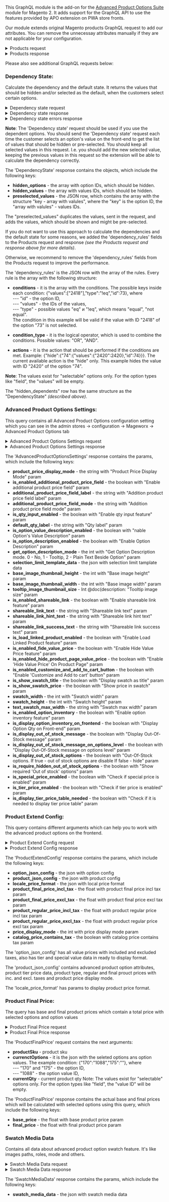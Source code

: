 This GraphQL module is the add-on for the [Advanced Product Options Suite](https://www.mageworx.com/magento-2-advanced-product-options-suite.html) module for Magento 2. It adds support for the GraphQL API to use the features provided by APO extension on PWA store fronts.

Our module extends original Magento products GraphQL request to add our attributes. You can remove the unnecessay attributes manually if they are not applicable for your configuration.

<details>
  <summary>Products request</summary>

```graphql 
{
  products(filter: {sku: {eq: "testMW"}}) {
    items {
      id
      name
      sku
      __typename
      dependency_rules
      hidden_dependents
      absolute_price
      absolute_cost
      absolute_weight
      sku_policy
      shareable_link
      hide_additional_product_price
      ... on CustomizableProductInterface {
        options {
          __typename
          title
          required
          sort_order
          option_id
          qty_input
          div_class
          one_time
          is_swatch
          is_hidden
          mageworx_option_gallery
          mageworx_option_image_mode
          description
          sku_policy
          is_all_customer_groups
          is_all_store_views
          customer_group
          store_view
          disabled
          disabled_by_values
          selection_limit_from
          selection_limit_to
          ... on CustomizableDropDownOption {
            dropdown_value: value {
              title
              option_type_id
              price
              price_type
              sku
              mageworx_option_type_price
              mageworx_title
              special_price
              tier_price
              description
              dependency
              dependency_type
              cost
              images_data
              is_default
              qty_multiplier
              weight
              weight_type
              qty
              manage_stock
              disabled
            }
          }
          ... on CustomizableRadioOption {
                radio_value: value {
              title
              option_type_id
              price
              price_type
              sku
              mageworx_option_type_price
              mageworx_title
              special_price
              tier_price
              description
              dependency
              dependency_type
              cost
              images_data
              is_default
              qty_multiplier
              weight
              weight_type
              qty
              manage_stock
              disabled
            }
          }
          ... on CustomizableMultipleOption {
            multiple_value: value {
              title
              option_type_id
              price
              price_type
              sku
              mageworx_option_type_price
              mageworx_title
              special_price
              tier_price
              description
              dependency
              dependency_type
              cost
              images_data
              is_default
              qty_multiplier
              weight
              weight_type
              qty
              manage_stock
              disabled
            }
          }
          ... on CustomizableCheckboxOption {
            checkbox_value: value {
              title
              option_type_id
              price
              price_type
              sku
              mageworx_option_type_price
              mageworx_title
              special_price
              tier_price
              description
              dependency
              dependency_type
              cost
              images_data
              is_default
              qty_multiplier
              weight
              weight_type
              qty
              manage_stock
              disabled
            }
          }
          ... on CustomizableFieldOption {
            field_value: value {
              max_characters
              price_type
              price
              sku
              mageworx_option_price
              mageworx_title
              dependency
              dependency_type
            }
          }
          ... on CustomizableAreaOption {
            area_value: value {
              max_characters
              price_type
              price
              sku
              mageworx_option_price
              mageworx_title
              dependency
              dependency_type
            }
          }
          ... on CustomizableFileOption {
            file_value: value {
              file_extension
              image_size_x
              image_size_y
              price_type
              price
              sku
              mageworx_option_price
              mageworx_title
              dependency
              dependency_type
            }
          }
          ... on CustomizableDateOption {
            date_value: value {
              price_type
              price
              sku
              mageworx_option_price
              mageworx_title
              dependency
              dependency_type
            }
          }
        }
      }
    }
  }
}
```
</details>
<details>
  <summary>Products response</summary>

```graphql 
{
  "data": {
    "products": {
      "items": [
        {
          "id": 24,
          "name": "testMW",
          "sku": "testMW",
          "__typename": "SimpleProduct",
          "dependency_rules": "[{\"conditions\":[{\"values\":[],\"type\":\"!eq\",\"id\":172}],\"condition_type\":\"or\",\"actions\":{\"hide\":{\"174\":{\"values\":[],\"id\":174},\"175\":{\"values\":[],\"id\":175}}}},{\"conditions\":[{\"values\":[\"1094\"],\"type\":\"!eq\",\"id\":172}],\"condition_type\":\"or\",\"actions\":{\"hide\":{\"174\":{\"values\":{\"1098\":\"1098\",\"1099\":\"1099\",\"1100\":\"1100\",\"1101\":\"1101\"},\"id\":174}}}},{\"conditions\":[{\"values\":[\"1092\",\"1093\",\"1094\"],\"type\":\"!eq\",\"id\":172}],\"condition_type\":\"and\",\"actions\":{\"hide\":{\"175\":{\"values\":[],\"id\":175}}}},{\"conditions\":[{\"values\":[],\"type\":\"!eq\",\"id\":171}],\"condition_type\":\"or\",\"actions\":{\"hide\":{\"176\":{\"values\":[],\"id\":176}}}},{\"conditions\":[{\"values\":[\"1090\",\"1091\"],\"type\":\"!eq\",\"id\":171}],\"condition_type\":\"and\",\"actions\":{\"hide\":{\"176\":{\"values\":[],\"id\":176}}}},{\"conditions\":[{\"values\":[],\"type\":\"!eq\",\"id\":170}],\"condition_type\":\"or\",\"actions\":{\"hide\":{\"177\":{\"values\":[],\"id\":177}}}},{\"conditions\":[{\"values\":[\"1087\",\"1088\",\"1089\"],\"type\":\"!eq\",\"id\":170}],\"condition_type\":\"and\",\"actions\":{\"hide\":{\"177\":{\"values\":[],\"id\":177}}}}]",
          "hidden_dependents": "{\"hidden_options\":[176,177],\"hidden_values\":[],\"preselected_values\":{\"172\":[1092,1093,1094],\"174\":[1100]}}",
          "absolute_price": "1",
          "absolute_cost": "0",
          "absolute_weight": "1",
          "sku_policy": "use_config",
          "shareable_link": null,
          "hide_additional_product_price": "0",
          "options": [
            {
              "__typename": "CustomizableDropDownOption",
              "title": "drop-down",
              "required": true,
              "sort_order": 1,
              "option_id": 170,
              "qty_input": "0",
              "div_class": "",
              "one_time": "0",
              "is_swatch": "0",
              "is_hidden": "0",
              "mageworx_option_gallery": "0",
              "mageworx_option_image_mode": "0",
              "description": "[{\"store_id\":\"0\",\"description\":\"option description\"}]",
              "sku_policy": "independent",
              "is_all_customer_groups": null,
              "is_all_store_views": null,
              "customer_group": null,
              "store_view": null,
              "disabled": "0",
              "disabled_by_values": "0",
              "selection_limit_from": "0",
              "selection_limit_to": "0",
              "dropdown_value": [
                {
                  "title": "1",
                  "option_type_id": 1087,
                  "price": 1,
                  "price_type": "FIXED",
                  "sku": "d1",
                  "mageworx_option_type_price": "[{\"store_id\":\"0\",\"price_type\":\"fixed\",\"price\":\"1.000000\"}]",
                  "mageworx_title": "[{\"store_id\":\"0\",\"title\":\"1\"}]",
                  "special_price": null,
                  "tier_price": null,
                  "description": "[{\"store_id\":\"0\",\"description\":\"value description\"}]",
                  "dependency": null,
                  "dependency_type": "0",
                  "cost": "0.000000",
                  "images_data": "[{\"value\":\"/8/a/8a288a.jpg\",\"option_type_image_id\":\"667\",\"title_text\":\"\",\"sort_order\":\"1\",\"base_image\":\"1\",\"replace_main_gallery_image\":\"1\",\"custom_media_type\":\"color\",\"color\":\"8a288a\",\"disabled\":\"0\",\"overlay_image\":\"0\",\"tooltip_image\":\"1\"}]",
                  "is_default": "0",
                  "qty_multiplier": "0",
                  "weight": "0.000000",
                  "weight_type": "fixed",
                  "qty": "111.0000",
                  "manage_stock": "1",
                  "disabled": "0"
                },
                {
                  "title": "2",
                  "option_type_id": 1088,
                  "price": 110,
                  "price_type": "FIXED",
                  "sku": "d2",
                  "mageworx_option_type_price": "[{\"store_id\":\"0\",\"price_type\":\"fixed\",\"price\":\"110.000000\"}]",
                  "mageworx_title": "[{\"store_id\":\"0\",\"title\":\"2\"}]",
                  "special_price": "[{\"price\":\"90.0000\",\"customer_group_id\":\"32000\",\"price_type\":\"fixed\",\"date_from\":\"\",\"date_to\":\"\",\"comment\":\"\"}]",
                  "tier_price": null,
                  "description": "[{\"store_id\":\"0\",\"description\":\"value description\"}]",
                  "dependency": null,
                  "dependency_type": "0",
                  "cost": "0.000000",
                  "images_data": null,
                  "is_default": "0",
                  "qty_multiplier": "0",
                  "weight": "0.000000",
                  "weight_type": "fixed",
                  "qty": "222.0000",
                  "manage_stock": "1",
                  "disabled": "0"
                },
                {
                  "title": "3",
                  "option_type_id": 1089,
                  "price": 123,
                  "price_type": "FIXED",
                  "sku": "simple",
                  "mageworx_option_type_price": "[{\"store_id\":\"0\",\"price_type\":\"fixed\",\"price\":\"123.000000\"}]",
                  "mageworx_title": "[{\"store_id\":\"0\",\"title\":\"3\"}]",
                  "special_price": null,
                  "tier_price": "[{\"price\":\"100.0000\",\"customer_group_id\":\"32000\",\"price_type\":\"fixed\",\"date_from\":\"\",\"date_to\":\"\",\"qty\":\"3\"},{\"price\":\"90.0000\",\"customer_group_id\":\"32000\",\"price_type\":\"fixed\",\"date_from\":\"\",\"date_to\":\"\",\"qty\":\"4\"},{\"price\":\"80.0000\",\"customer_group_id\":\"32000\",\"price_type\":\"fixed\",\"date_from\":\"\",\"date_to\":\"\",\"qty\":\"5\"}]",
                  "description": "[{\"store_id\":\"0\",\"description\":\"value description\"}]",
                  "dependency": null,
                  "dependency_type": "0",
                  "cost": null,
                  "images_data": null,
                  "is_default": "0",
                  "qty_multiplier": "0",
                  "weight": null,
                  "weight_type": "fixed",
                  "qty": "121.0000",
                  "manage_stock": "1",
                  "disabled": "0"
                }
              ]
            },
            {
              "__typename": "CustomizableRadioOption",
              "title": "radio",
              "required": true,
              "sort_order": 2,
              "option_id": 171,
              "qty_input": "0",
              "div_class": "test div class",
              "one_time": "1",
              "is_swatch": "0",
              "is_hidden": "0",
              "mageworx_option_gallery": "1",
              "mageworx_option_image_mode": "1",
              "description": "[{\"store_id\":\"0\",\"description\":\"option description\"}]",
              "sku_policy": "use_config",
              "is_all_customer_groups": null,
              "is_all_store_views": null,
              "customer_group": null,
              "store_view": null,
              "disabled": "0",
              "disabled_by_values": "0",
              "selection_limit_from": "1",
              "selection_limit_to": "2",
              "radio_value": [
                {
                  "title": "r1",
                  "option_type_id": 1090,
                  "price": 22,
                  "price_type": "FIXED",
                  "sku": "",
                  "mageworx_option_type_price": "[{\"store_id\":\"0\",\"price_type\":\"fixed\",\"price\":\"22.000000\"}]",
                  "mageworx_title": "[{\"store_id\":\"0\",\"title\":\"r1\"}]",
                  "special_price": null,
                  "tier_price": null,
                  "description": "[{\"store_id\":\"0\",\"description\":\"value description\"}]",
                  "dependency": null,
                  "dependency_type": "0",
                  "cost": "0.000000",
                  "images_data": "[{\"value\":\"/0/0/0034e0.jpg\",\"option_type_image_id\":\"668\",\"title_text\":\"\",\"sort_order\":\"1\",\"base_image\":\"1\",\"replace_main_gallery_image\":\"1\",\"custom_media_type\":\"color\",\"color\":\"0034e0\",\"disabled\":\"0\",\"overlay_image\":\"0\",\"tooltip_image\":\"1\"}]",
                  "is_default": "0",
                  "qty_multiplier": "0",
                  "weight": "0.000000",
                  "weight_type": "fixed",
                  "qty": "0.0000",
                  "manage_stock": "0",
                  "disabled": "0"
                },
                {
                  "title": "r2",
                  "option_type_id": 1091,
                  "price": 11,
                  "price_type": "FIXED",
                  "sku": "",
                  "mageworx_option_type_price": "[{\"store_id\":\"0\",\"price_type\":\"fixed\",\"price\":\"11.000000\"}]",
                  "mageworx_title": "[{\"store_id\":\"0\",\"title\":\"r2\"}]",
                  "special_price": null,
                  "tier_price": null,
                  "description": "[{\"store_id\":\"0\",\"description\":\"value description\"}]",
                  "dependency": null,
                  "dependency_type": "0",
                  "cost": "0.000000",
                  "images_data": "[{\"value\":\"/b/f/bf64bf.jpg\",\"option_type_image_id\":\"669\",\"title_text\":\"\",\"sort_order\":\"1\",\"base_image\":\"1\",\"replace_main_gallery_image\":\"1\",\"custom_media_type\":\"color\",\"color\":\"bf64bf\",\"disabled\":\"0\",\"overlay_image\":\"0\",\"tooltip_image\":\"1\"}]",
                  "is_default": "0",
                  "qty_multiplier": "0",
                  "weight": "0.000000",
                  "weight_type": "fixed",
                  "qty": "0.0000",
                  "manage_stock": "0",
                  "disabled": "0"
                }
              ]
            },
            {
              "__typename": "CustomizableCheckboxOption",
              "title": "checkbox",
              "required": true,
              "sort_order": 3,
              "option_id": 172,
              "qty_input": "0",
              "div_class": "",
              "one_time": "0",
              "is_swatch": "0",
              "is_hidden": "1",
              "mageworx_option_gallery": "0",
              "mageworx_option_image_mode": "0",
              "description": "[{\"store_id\":\"0\",\"description\":\"option description\"}]",
              "sku_policy": "use_config",
              "is_all_customer_groups": null,
              "is_all_store_views": null,
              "customer_group": null,
              "store_view": null,
              "disabled": "0",
              "disabled_by_values": "0",
              "selection_limit_from": "0",
              "selection_limit_to": "0",
              "checkbox_value": [
                {
                  "title": "c1",
                  "option_type_id": 1092,
                  "price": 1,
                  "price_type": "FIXED",
                  "sku": "",
                  "mageworx_option_type_price": "[{\"store_id\":\"0\",\"price_type\":\"fixed\",\"price\":\"1.000000\"}]",
                  "mageworx_title": "[{\"store_id\":\"0\",\"title\":\"c1\"}]",
                  "special_price": null,
                  "tier_price": null,
                  "description": "[{\"store_id\":\"0\",\"description\":\"value description\"}]",
                  "dependency": null,
                  "dependency_type": "0",
                  "cost": "0.000000",
                  "images_data": null,
                  "is_default": "1",
                  "qty_multiplier": "0",
                  "weight": "0.000000",
                  "weight_type": "fixed",
                  "qty": "0.0000",
                  "manage_stock": "0",
                  "disabled": "0"
                },
                {
                  "title": "c2",
                  "option_type_id": 1093,
                  "price": 2,
                  "price_type": "FIXED",
                  "sku": "",
                  "mageworx_option_type_price": "[{\"store_id\":\"0\",\"price_type\":\"fixed\",\"price\":\"2.000000\"}]",
                  "mageworx_title": "[{\"store_id\":\"0\",\"title\":\"c2\"}]",
                  "special_price": null,
                  "tier_price": null,
                  "description": "[{\"store_id\":\"0\",\"description\":\"value description\"}]",
                  "dependency": null,
                  "dependency_type": "0",
                  "cost": "0.000000",
                  "images_data": null,
                  "is_default": "1",
                  "qty_multiplier": "0",
                  "weight": "0.000000",
                  "weight_type": "fixed",
                  "qty": "0.0000",
                  "manage_stock": "0",
                  "disabled": "0"
                },
                {
                  "title": "c3",
                  "option_type_id": 1094,
                  "price": 3,
                  "price_type": "FIXED",
                  "sku": "",
                  "mageworx_option_type_price": "[{\"store_id\":\"0\",\"price_type\":\"fixed\",\"price\":\"3.000000\"}]",
                  "mageworx_title": "[{\"store_id\":\"0\",\"title\":\"c3\"}]",
                  "special_price": null,
                  "tier_price": null,
                  "description": "[{\"store_id\":\"0\",\"description\":\"value description\"}]",
                  "dependency": null,
                  "dependency_type": "0",
                  "cost": "0.000000",
                  "images_data": null,
                  "is_default": "1",
                  "qty_multiplier": "0",
                  "weight": "0.000000",
                  "weight_type": "fixed",
                  "qty": "0.0000",
                  "manage_stock": "0",
                  "disabled": "0"
                }
              ]
            },
            {
              "__typename": "CustomizableMultipleOption",
              "title": "multi-select",
              "required": true,
              "sort_order": 4,
              "option_id": 173,
              "qty_input": "0",
              "div_class": "value description",
              "one_time": "0",
              "is_swatch": "0",
              "is_hidden": "0",
              "mageworx_option_gallery": "0",
              "mageworx_option_image_mode": "0",
              "description": "[{\"store_id\":\"0\",\"description\":\"option description\"}]",
              "sku_policy": "use_config",
              "is_all_customer_groups": null,
              "is_all_store_views": null,
              "customer_group": null,
              "store_view": null,
              "disabled": "0",
              "disabled_by_values": "0",
              "selection_limit_from": "1",
              "selection_limit_to": "2",
              "multiple_value": [
                {
                  "title": "m1",
                  "option_type_id": 1095,
                  "price": 0,
                  "price_type": "FIXED",
                  "sku": "",
                  "mageworx_option_type_price": "[{\"store_id\":\"0\",\"price_type\":\"fixed\",\"price\":\"0.000000\"}]",
                  "mageworx_title": "[{\"store_id\":\"0\",\"title\":\"m1\"}]",
                  "special_price": null,
                  "tier_price": null,
                  "description": "[{\"store_id\":\"0\",\"description\":\"value description\"}]",
                  "dependency": null,
                  "dependency_type": "0",
                  "cost": "0.000000",
                  "images_data": null,
                  "is_default": "0",
                  "qty_multiplier": "0",
                  "weight": "0.000000",
                  "weight_type": "fixed",
                  "qty": "0.0000",
                  "manage_stock": "0",
                  "disabled": "0"
                },
                {
                  "title": "m2",
                  "option_type_id": 1096,
                  "price": 0,
                  "price_type": "FIXED",
                  "sku": "",
                  "mageworx_option_type_price": "[{\"store_id\":\"0\",\"price_type\":\"fixed\",\"price\":\"0.000000\"}]",
                  "mageworx_title": "[{\"store_id\":\"0\",\"title\":\"m2\"}]",
                  "special_price": null,
                  "tier_price": null,
                  "description": "[{\"store_id\":\"0\",\"description\":\"value description\"}]",
                  "dependency": null,
                  "dependency_type": "0",
                  "cost": "0.000000",
                  "images_data": null,
                  "is_default": "0",
                  "qty_multiplier": "0",
                  "weight": "0.000000",
                  "weight_type": "fixed",
                  "qty": "0.0000",
                  "manage_stock": "0",
                  "disabled": "0"
                },
                {
                  "title": "m3",
                  "option_type_id": 1097,
                  "price": 0,
                  "price_type": "FIXED",
                  "sku": "",
                  "mageworx_option_type_price": "[{\"store_id\":\"0\",\"price_type\":\"fixed\",\"price\":\"0.000000\"}]",
                  "mageworx_title": "[{\"store_id\":\"0\",\"title\":\"m3\"}]",
                  "special_price": null,
                  "tier_price": null,
                  "description": "[{\"store_id\":\"0\",\"description\":\"value description\"}]",
                  "dependency": null,
                  "dependency_type": "0",
                  "cost": "0.000000",
                  "images_data": null,
                  "is_default": "0",
                  "qty_multiplier": "0",
                  "weight": "0.000000",
                  "weight_type": "fixed",
                  "qty": "0.0000",
                  "manage_stock": "0",
                  "disabled": "0"
                }
              ]
            },
            {
              "__typename": "CustomizableDropDownOption",
              "title": "drop-down swatch",
              "required": true,
              "sort_order": 5,
              "option_id": 174,
              "qty_input": "0",
              "div_class": "value description",
              "one_time": "0",
              "is_swatch": "1",
              "is_hidden": "0",
              "mageworx_option_gallery": "0",
              "mageworx_option_image_mode": "0",
              "description": "[{\"store_id\":\"0\",\"description\":\"option description\"}]",
              "sku_policy": "use_config",
              "is_all_customer_groups": null,
              "is_all_store_views": null,
              "customer_group": null,
              "store_view": null,
              "disabled": "0",
              "disabled_by_values": "0",
              "selection_limit_from": "0",
              "selection_limit_to": "0",
              "dropdown_value": [
                {
                  "title": "s1",
                  "option_type_id": 1098,
                  "price": 0,
                  "price_type": "FIXED",
                  "sku": "",
                  "mageworx_option_type_price": "[{\"store_id\":\"0\",\"price_type\":\"fixed\",\"price\":\"0.000000\"}]",
                  "mageworx_title": "[{\"store_id\":\"0\",\"title\":\"s1\"}]",
                  "special_price": null,
                  "tier_price": null,
                  "description": "[{\"store_id\":\"0\",\"description\":\"value description\"}]",
                  "dependency": "[[\"172\",\"1094\"]]",
                  "dependency_type": "0",
                  "cost": "3.000000",
                  "images_data": null,
                  "is_default": "0",
                  "qty_multiplier": "0",
                  "weight": "3333.000000",
                  "weight_type": "fixed",
                  "qty": "0.0000",
                  "manage_stock": "0",
                  "disabled": "0"
                },
                {
                  "title": "s2",
                  "option_type_id": 1099,
                  "price": 0,
                  "price_type": "FIXED",
                  "sku": "",
                  "mageworx_option_type_price": "[{\"store_id\":\"0\",\"price_type\":\"fixed\",\"price\":\"0.000000\"}]",
                  "mageworx_title": "[{\"store_id\":\"0\",\"title\":\"s2\"}]",
                  "special_price": null,
                  "tier_price": null,
                  "description": "[{\"store_id\":\"0\",\"description\":\"value description\"}]",
                  "dependency": "[[\"172\",\"1094\"]]",
                  "dependency_type": "0",
                  "cost": "22.000000",
                  "images_data": null,
                  "is_default": "0",
                  "qty_multiplier": "0",
                  "weight": "333.000000",
                  "weight_type": "fixed",
                  "qty": "0.0000",
                  "manage_stock": "0",
                  "disabled": "0"
                },
                {
                  "title": "s3",
                  "option_type_id": 1100,
                  "price": 0,
                  "price_type": "FIXED",
                  "sku": "",
                  "mageworx_option_type_price": "[{\"store_id\":\"0\",\"price_type\":\"fixed\",\"price\":\"0.000000\"}]",
                  "mageworx_title": "[{\"store_id\":\"0\",\"title\":\"s3\"}]",
                  "special_price": null,
                  "tier_price": null,
                  "description": "[{\"store_id\":\"0\",\"description\":\"value description\"}]",
                  "dependency": "[[\"172\",\"1094\"]]",
                  "dependency_type": "0",
                  "cost": "123.000000",
                  "images_data": null,
                  "is_default": "1",
                  "qty_multiplier": "0",
                  "weight": "222.000000",
                  "weight_type": "fixed",
                  "qty": "0.0000",
                  "manage_stock": "0",
                  "disabled": "0"
                },
                {
                  "title": "s4",
                  "option_type_id": 1101,
                  "price": 0,
                  "price_type": "FIXED",
                  "sku": "",
                  "mageworx_option_type_price": "[{\"store_id\":\"0\",\"price_type\":\"fixed\",\"price\":\"0.000000\"}]",
                  "mageworx_title": "[{\"store_id\":\"0\",\"title\":\"s4\"}]",
                  "special_price": null,
                  "tier_price": null,
                  "description": "[{\"store_id\":\"0\",\"description\":\"value description\"}]",
                  "dependency": "[[\"172\",\"1094\"]]",
                  "dependency_type": "0",
                  "cost": "123.000000",
                  "images_data": null,
                  "is_default": "0",
                  "qty_multiplier": "0",
                  "weight": "222.000000",
                  "weight_type": "fixed",
                  "qty": "0.0000",
                  "manage_stock": "0",
                  "disabled": "1"
                }
              ]
            },
            {
              "__typename": "CustomizableAreaOption",
              "title": "area default",
              "required": true,
              "sort_order": 6,
              "option_id": 175,
              "qty_input": "0",
              "div_class": "test div class",
              "one_time": "0",
              "is_swatch": "0",
              "is_hidden": "0",
              "mageworx_option_gallery": "0",
              "mageworx_option_image_mode": "0",
              "description": "[{\"store_id\":\"0\",\"description\":\"option description\"}]",
              "sku_policy": "use_config",
              "is_all_customer_groups": null,
              "is_all_store_views": null,
              "customer_group": null,
              "store_view": null,
              "disabled": "0",
              "disabled_by_values": "0",
              "selection_limit_from": "0",
              "selection_limit_to": "0",
              "area_value": {
                "max_characters": 0,
                "price_type": "FIXED",
                "price": 100,
                "sku": "",
                "mageworx_option_price": "[{\"store_id\":\"0\",\"price_type\":\"fixed\",\"price\":\"100.000000\"}]",
                "mageworx_title": "[{\"store_id\":\"0\",\"title\":\"area\"},{\"store_id\":\"1\",\"title\":\"area default\"},{\"store_id\":\"2\",\"title\":\"area en_GB\"}]",
                "dependency": "[[\"172\",\"1092\"],[\"172\",\"1093\"],[\"172\",\"1094\"]]",
                "dependency_type": "0"
              }
            },
            {
              "__typename": "CustomizableFieldOption",
              "title": "field deafult",
              "required": true,
              "sort_order": 7,
              "option_id": 176,
              "qty_input": "0",
              "div_class": "test div class",
              "one_time": "0",
              "is_swatch": "0",
              "is_hidden": "0",
              "mageworx_option_gallery": "0",
              "mageworx_option_image_mode": "0",
              "description": "[{\"store_id\":\"0\",\"description\":\"option description\"}]",
              "sku_policy": "use_config",
              "is_all_customer_groups": null,
              "is_all_store_views": null,
              "customer_group": null,
              "store_view": null,
              "disabled": "0",
              "disabled_by_values": "0",
              "selection_limit_from": "0",
              "selection_limit_to": "0",
              "field_value": {
                "max_characters": 0,
                "price_type": "FIXED",
                "price": 200,
                "sku": "",
                "mageworx_option_price": "[{\"store_id\":\"0\",\"price_type\":\"fixed\",\"price\":\"200.000000\"}]",
                "mageworx_title": "[{\"store_id\":\"0\",\"title\":\"field\"},{\"store_id\":\"1\",\"title\":\"field deafult\"},{\"store_id\":\"2\",\"title\":\"field en_GB \"}]",
                "dependency": "[[\"171\",\"1090\"],[\"171\",\"1091\"]]",
                "dependency_type": "0"
              }
            },
            {
              "__typename": "CustomizableDateOption",
              "title": "date",
              "required": true,
              "sort_order": 8,
              "option_id": 177,
              "qty_input": "0",
              "div_class": "test div class",
              "one_time": "0",
              "is_swatch": "0",
              "is_hidden": "0",
              "mageworx_option_gallery": "0",
              "mageworx_option_image_mode": "0",
              "description": "[{\"store_id\":\"0\",\"description\":\"option description\"}]",
              "sku_policy": "use_config",
              "is_all_customer_groups": null,
              "is_all_store_views": null,
              "customer_group": null,
              "store_view": null,
              "disabled": "0",
              "disabled_by_values": "0",
              "selection_limit_from": "0",
              "selection_limit_to": "0",
              "date_value": {
                "price_type": "FIXED",
                "price": 300,
                "sku": "",
                "mageworx_option_price": "[{\"store_id\":\"0\",\"price_type\":\"fixed\",\"price\":\"300.000000\"}]",
                "mageworx_title": "[{\"store_id\":\"0\",\"title\":\"date\"}]",
                "dependency": "[[\"170\",\"1087\"],[\"170\",\"1088\"],[\"170\",\"1089\"]]",
                "dependency_type": "0"
              }
            }
          ]
        }
      ]
    }
  }
}
```
</details>

Please also see additional GraphQL requests below:

### Dependency State:
Calculate the dependency and the default state. It returns the values that should be hidden and/or selected as the default, when the customers select certain options.

<details>
  <summary>Dependency state request</summary>

```graphql 
{
    dependencyState (
        productSku: "testMW"
        selectedValues: "2419,2420"
    ) {
        hidden_options
        hidden_values
        preselected_values
    }
}
```
</details>
<details>
  <summary>Dependency state response</summary>

```graphql 
{
  "data": {
    "dependencyState": {
      "hidden_options": [
        174,
        175,
        176,
        177
      ],
      "hidden_values": [
        1098,
        1099,
        1100,
        1101
      ],
      "preselected_values": "{\"73\":[2419]}"
    }
  }
}
```
</details>
<details>
  <summary>Dependency state errors response</summary>

```graphql 
{
  "errors": [
    {
      "message": "Selected value '2420' is wrong and should be hidden",
      "extensions": {
        "category": "graphql-input"
      },
      "locations": [
        {
          "line": 2,
          "column": 3
        }
      ],
      "path": [
        "dependencyState"
      ]
    }
  ],
  "data": {
    "dependencyState": null
  }
}
```
</details>

**Note**:
The 'Dependency state' request should be used if you use the dependent options. You should send the 'Dependency state' request each time the customer selects an option's value on the front-end to get the list of values that should be hidden or pre-selected. You should keep all selected values in this request. I.e. you should add the new selected value, keeping the previous values in this request so the extension will be able to calculate the dependency correctly.

The 'DependencyState' response contains the objects, which include the following keys:

- **hidden_options** - the array with option IDs, which should be hidden.
- **hidden_values** - the array with values IDs, which should be hidden.
- **preselected_values** - the JSON row, which contains the array with the structure "key - array with valules", where the "key" is the option ID, the "array with valules" - values IDs.

The "preselected_values" duplicates the values, sent in the request, and adds the values, which should be shown and might be pre-selected.

If you do not want to use this approach to calculate the dependencies and the default state for some reasons, we added the 'dependency_rules' fields to the Products request and response *(see the Products request and response above for more details)*.

Otherwise, we recommend to remove the 'dependency_rules' fields from the Products request to improve the performance.

The 'dependency_rules' is the JSON row with the array of the rules. Every rule is the array with the following structure:

- **conditions** - it is the array with the conditions. The possible keys inside each condition: {"values":["2418"],"type":"!eq","id":73}, where <br />
  --- "id" - the option ID, <br />
  --- "values" - the IDs of the values, <br />
  --- "type" - possible values "eq" и "!eq", which means "equal", "not equal". <br />
  The condition in this example will be valid if the value with ID "2418" of the option  "73" is not selected.

- **condition_type** - it is the logical operator, which is used to combine the conditions. Possible values: "OR", "AND".

- **actions** - it is the action that should be performed if the conditions are met. Example: {"hide":{"74":{"values":{"2420":2420},"id":74}}}. The current available action is the "hide" only. This example hides the value with ID "2420" of the option "74".

**Note**:
The values exist for "selectable" options only. For the option types like "field", the "values" will be empty.

The "hidden_dependents" row has the same structure as the "DependencyState" *(described above)*.


### Advanced Product Options Settings:
This query contains all Advanced Product Options configuration setting which you can see in the admin stores -> configuration -> Mageworx -> Advanced Product Options tab

<details>
  <summary>Advanced Product Options Settings request</summary>

```graphql 
{
  advancedProductOptionsSettings {
      product_price_display_mode
      is_enabled_additional_product_price_field
      additional_product_price_field_label
      additional_product_price_field_mode
      is_qty_input_enabled
      default_qty_label
      is_option_value_description_enabled
      is_option_description_enabled
      get_option_description_mode
      selection_limit_template_data
      base_image_thumbnail_height
      base_image_thumbnail_width
      tooltip_image_thumbnail_size
      is_enabled_shareable_link
      shareable_link_text
      shareable_link_hint_text
      shareable_link_success_text
      is_load_linked_product_enabled
      is_enabled_fide_value_price
      is_enabled_hide_product_page_value_price
      is_enabled_customize_and_add_to_cart_button
      is_show_swatch_title
      is_show_swatch_price
      swatch_width
      swatch_height
      text_swatch_max_width
      is_enabled_option_inventory
      is_display_option_inventory_on_frontend
      is_display_out_of_stock_message
      is_display_out_of_stock_message_on_options_level
      is_display_out_of_stock_options
      is_require_hidden_out_of_stock_options
      is_special_price_enabled
      is_tier_price_enabled
      is_display_tier_price_table_needed
  }
}
```
</details>

<details>
  <summary>Advanced Product Options Settings response</summary>

```graphql 
{
  "data": {
    "advancedProductOptionsSettings": {
      "product_price_display_mode": "disabled",
      "is_enabled_additional_product_price_field": false,
      "additional_product_price_field_label": "Total Price:",
      "additional_product_price_field_mode": "final_price",
      "is_qty_input_enabled": false,
      "default_qty_label": "Qty: ",
      "is_option_value_description_enabled": true,
      "is_option_description_enabled": true,
      "get_option_description_mode": 1,
      "selection_limit_template_data": "{\"selection_limit_from_message\":\"Please choose {selection_limit_from} values at least\",\"selection_limit_to_message\":\"Please choose {selection_limit_to} values max\",\"selection_limit_from_to_message\":\"Please choose from {selection_limit_from} to {selection_limit_to} values\"}",
      "base_image_thumbnail_height": 35,
      "base_image_thumbnail_width": 0,
      "tooltip_image_thumbnail_size": 130,
      "is_enabled_shareable_link": false,
      "shareable_link_text": "Get shareable link",
      "shareable_link_hint_text": "Get the link to the product with selected options",
      "shareable_link_success_text": "Link copied to clipboard",
      "is_load_linked_product_enabled": false,
      "is_enabled_fide_value_price": false,
      "is_enabled_hide_product_page_value_price": false,
      "is_enabled_customize_and_add_to_cart_button": false,
      "is_show_swatch_title": false,
      "is_show_swatch_price": false,
      "swatch_width": 35,
      "swatch_height": 35,
      "text_swatch_max_width": "90",
      "is_enabled_option_inventory": true,
      "is_display_option_inventory_on_frontend": true,
      "is_display_out_of_stock_message": true,
      "is_display_out_of_stock_message_on_options_level": false,
      "is_display_out_of_stock_options": true,
      "is_require_hidden_out_of_stock_options": true,
      "is_special_price_enabled": true,
      "is_tier_price_enabled": true,
      "is_display_tier_price_table_needed": false
    }
  }
}
```
</details>

The 'AdvancedProductOptionsSettings' response contains the params, which include the following keys:

- **product_price_display_mode** - the string with "Product Price Display Mode" param
- **is_enabled_additional_product_price_field** - the boolean with "Enable additional product price field" param
- **additional_product_price_field_label** - the string with "Addition product price field label" param
- **additional_product_price_field_mode** - the string with "Addition product price field mode" param
- **is_qty_input_enabled** - the boolean with "Enable qty input feature" param
- **default_qty_label** - the string with "Qty label" param
- **is_option_value_description_enabled** - the boolean with "nable Option's Value Description" param
- **is_option_description_enabled** - the boolean with "Enable Option Description" param
- **get_option_description_mode** - the int with "Get Option Description mode. 0 - No, 1 - Tooltip, 2 - Plain Text Beside Option" param
- **selection_limit_template_data** - the json with selection limit tamplate data
- **base_image_thumbnail_height** - the int with "Base image height" param
- **base_image_thumbnail_width** - the int with "Base image width" param
- **tooltip_image_thumbnail_size** - Int @doc(description: "Tooltip image size" param
- **is_enabled_shareable_link** - the boolean with "Enable shareable link feature" param
- **shareable_link_text** - the string with "Shareable link text" param
- **shareable_link_hint_text** - the string with "Shareable link hint text" param
- **shareable_link_success_text** - the string with "Shareable link success text" param
- **is_load_linked_product_enabled** - the boolean with "Enable Load Linked Product feature" param
- **is_enabled_fide_value_price** - the boolean with "Enable Hide Value Price feature" param
- **is_enabled_hide_product_page_value_price** - the boolean with "Enable 'Hide Value Price' On Product Page" param
- **is_enabled_customize_and_add_to_cart_button** - the boolean with "Enable 'Customize and Add to cart' button" param
- **is_show_swatch_title** - the boolean with "Display swatch as title" param
- **is_show_swatch_price** - the boolean with "Show price in swatch" param
- **swatch_width** - the int with "Swatch width" param
- **swatch_height** - the int with "Swatch height" param
- **text_swatch_max_width** - the string with "Swatch max width" param
- **is_enabled_option_inventory** - the boolean with "Enable option inventory feature" param
- **is_display_option_inventory_on_frontend** - the boolean with "Display Option Qty on Front-end" param
- **is_display_out_of_stock_message** - the boolean with "Display Out-Of-Stock message" param
- **is_display_out_of_stock_message_on_options_level** - the boolean with "Display Out-Of-Stock message on options level" param
- **is_display_out_of_stock_options** - the boolean with "Out-Of-Stock options. If true - out of stock options are disable If false - hide" param
- **is_require_hidden_out_of_stock_options** - the boolean with "Show required 'Out of stock' options" param
- **is_special_price_enabled** - the boolean with "Check if special price is enabled" param
- **is_tier_price_enabled** - the boolean with "Check if tier price is enabled" param
- **is_display_tier_price_table_needed** - the boolean with "Check if it is needed to display tier price table" param


### Product Extend Config:
This query contains different arguments which can help you to work with the advanced product options on the frontend.

<details>
  <summary>Product Extend Config request</summary>

```graphql 
{
  productExtendConfig (
      productSku: "testMW"
      qty: 1
  ) {
      option_json_config
      product_json_config
      locale_price_format
      product_final_price_incl_tax
      product_final_price_excl_tax
      product_regular_price_incl_tax
      product_regular_price_excl_tax
      price_display_mode
      catalog_price_contains_tax
  }
}
```
</details>

<details>
  <summary>Product Extend Config response</summary>

```graphql 
{
  "data": {
    "productExtendConfig": {
      "option_json_config": "{\"170\":{\"1087\":{\"prices\":{\"oldPrice\":{\"amount\":1,\"amount_excl_tax\":1,\"amount_incl_tax\":1},\"basePrice\":{\"amount\":1},\"finalPrice\":{\"amount\":1}},\"type\":\"fixed\",\"name\":\"1\",\"stockMessage\":\"(111)\",\"valuePrice\":\"$1.00\",\"tier_price_display_data\":[],\"title\":\"1\"},\"1088\":{\"prices\":{\"oldPrice\":{\"amount\":110,\"amount_excl_tax\":110,\"amount_incl_tax\":110},\"basePrice\":{\"amount\":90},\"finalPrice\":{\"amount\":90}},\"type\":\"fixed\",\"name\":\"2\",\"stockMessage\":\"(222)\",\"valuePrice\":\"$110.00\",\"special_price_display_node\":\"+$90.00 (Regular Price: $110.00. )\",\"tier_price_display_data\":[],\"title\":\"2\"},\"1089\":{\"prices\":{\"oldPrice\":{\"amount\":123,\"amount_excl_tax\":123,\"amount_incl_tax\":123},\"basePrice\":{\"amount\":123},\"finalPrice\":{\"amount\":123}},\"type\":\"fixed\",\"name\":\"3\",\"stockMessage\":\"(333)\",\"valuePrice\":\"$123.00\",\"tier_price_display_data\":{\"3\":{\"price\":100,\"customer_group_id\":\"32000\",\"price_type\":\"fixed\",\"date_from\":\"\",\"date_to\":\"\",\"qty\":\"3\",\"price_incl_tax\":100,\"percent\":19},\"4\":{\"price\":90,\"customer_group_id\":\"32000\",\"price_type\":\"fixed\",\"date_from\":\"\",\"date_to\":\"\",\"qty\":\"4\",\"price_incl_tax\":90,\"percent\":27},\"5\":{\"price\":80,\"customer_group_id\":\"32000\",\"price_type\":\"fixed\",\"date_from\":\"\",\"date_to\":\"\",\"qty\":\"5\",\"price_incl_tax\":80,\"percent\":35}},\"title\":\"3\"}},\"171\":{\"1090\":{\"prices\":{\"oldPrice\":{\"amount\":22,\"amount_excl_tax\":22,\"amount_incl_tax\":22},\"basePrice\":{\"amount\":22},\"finalPrice\":{\"amount\":22}},\"type\":\"fixed\",\"name\":\"r1\",\"valuePrice\":\"$22.00\",\"tier_price_display_data\":[],\"title\":\"r1\"},\"1091\":{\"prices\":{\"oldPrice\":{\"amount\":11,\"amount_excl_tax\":11,\"amount_incl_tax\":11},\"basePrice\":{\"amount\":11},\"finalPrice\":{\"amount\":11}},\"type\":\"fixed\",\"name\":\"r2\",\"valuePrice\":\"$11.00\",\"tier_price_display_data\":[],\"title\":\"r2\"}},\"172\":{\"1092\":{\"prices\":{\"oldPrice\":{\"amount\":1,\"amount_excl_tax\":1,\"amount_incl_tax\":1},\"basePrice\":{\"amount\":1},\"finalPrice\":{\"amount\":1}},\"type\":\"fixed\",\"name\":\"c1\",\"valuePrice\":\"$1.00\",\"tier_price_display_data\":[],\"title\":\"c1\"},\"1093\":{\"prices\":{\"oldPrice\":{\"amount\":2,\"amount_excl_tax\":2,\"amount_incl_tax\":2},\"basePrice\":{\"amount\":2},\"finalPrice\":{\"amount\":2}},\"type\":\"fixed\",\"name\":\"c2\",\"valuePrice\":\"$2.00\",\"tier_price_display_data\":[],\"title\":\"c2\"},\"1094\":{\"prices\":{\"oldPrice\":{\"amount\":3,\"amount_excl_tax\":3,\"amount_incl_tax\":3},\"basePrice\":{\"amount\":3},\"finalPrice\":{\"amount\":3}},\"type\":\"fixed\",\"name\":\"c3\",\"valuePrice\":\"$3.00\",\"tier_price_display_data\":[],\"title\":\"c3\"}},\"173\":{\"1095\":{\"prices\":{\"oldPrice\":{\"amount\":0,\"amount_excl_tax\":0,\"amount_incl_tax\":0},\"basePrice\":{\"amount\":0},\"finalPrice\":{\"amount\":0}},\"type\":\"fixed\",\"name\":\"m1\",\"valuePrice\":\"$0.00\",\"tier_price_display_data\":[],\"title\":\"m1\"},\"1096\":{\"prices\":{\"oldPrice\":{\"amount\":0,\"amount_excl_tax\":0,\"amount_incl_tax\":0},\"basePrice\":{\"amount\":0},\"finalPrice\":{\"amount\":0}},\"type\":\"fixed\",\"name\":\"m2\",\"valuePrice\":\"$0.00\",\"tier_price_display_data\":[],\"title\":\"m2\"},\"1097\":{\"prices\":{\"oldPrice\":{\"amount\":0,\"amount_excl_tax\":0,\"amount_incl_tax\":0},\"basePrice\":{\"amount\":0},\"finalPrice\":{\"amount\":0}},\"type\":\"fixed\",\"name\":\"m3\",\"valuePrice\":\"$0.00\",\"tier_price_display_data\":[],\"title\":\"m3\"}},\"174\":{\"1098\":{\"prices\":{\"oldPrice\":{\"amount\":0,\"amount_excl_tax\":0,\"amount_incl_tax\":0},\"basePrice\":{\"amount\":0},\"finalPrice\":{\"amount\":0}},\"type\":\"fixed\",\"name\":\"s1\",\"valuePrice\":\"$0.00\",\"tier_price_display_data\":[],\"title\":\"s1\"},\"1099\":{\"prices\":{\"oldPrice\":{\"amount\":0,\"amount_excl_tax\":0,\"amount_incl_tax\":0},\"basePrice\":{\"amount\":0},\"finalPrice\":{\"amount\":0}},\"type\":\"fixed\",\"name\":\"s2\",\"valuePrice\":\"$0.00\",\"tier_price_display_data\":[],\"title\":\"s2\"},\"1100\":{\"prices\":{\"oldPrice\":{\"amount\":0,\"amount_excl_tax\":0,\"amount_incl_tax\":0},\"basePrice\":{\"amount\":0},\"finalPrice\":{\"amount\":0}},\"type\":\"fixed\",\"name\":\"s3\",\"valuePrice\":\"$0.00\",\"tier_price_display_data\":[],\"title\":\"s3\"},\"1101\":{\"prices\":{\"oldPrice\":{\"amount\":0,\"amount_excl_tax\":0,\"amount_incl_tax\":0},\"basePrice\":{\"amount\":0},\"finalPrice\":{\"amount\":0}},\"type\":\"fixed\",\"name\":\"s4\",\"valuePrice\":\"$0.00\",\"tier_price_display_data\":[],\"title\":\"s4\"}},\"175\":{\"prices\":{\"oldPrice\":{\"amount\":100,\"amount_excl_tax\":100,\"amount_incl_tax\":100},\"basePrice\":{\"amount\":100},\"finalPrice\":{\"amount\":100}},\"type\":\"fixed\",\"name\":\"area default\",\"valuePrice\":\"$100.00\",\"title\":\"area default\"},\"176\":{\"prices\":{\"oldPrice\":{\"amount\":200,\"amount_excl_tax\":200,\"amount_incl_tax\":200},\"basePrice\":{\"amount\":200},\"finalPrice\":{\"amount\":200}},\"type\":\"fixed\",\"name\":\"field deafult\",\"valuePrice\":\"$200.00\",\"title\":\"field deafult\"},\"177\":{\"prices\":{\"oldPrice\":{\"amount\":300,\"amount_excl_tax\":300,\"amount_incl_tax\":300},\"basePrice\":{\"amount\":300},\"finalPrice\":{\"amount\":300}},\"type\":\"fixed\",\"name\":\"date\",\"valuePrice\":\"$300.00\",\"title\":\"date\"}}",
      "product_json_config": "{\"absolute_price\":\"1\",\"type_id\":\"simple\",\"extended_tier_prices\":[],\"regular_price_excl_tax\":123,\"regular_price_incl_tax\":123,\"final_price_excl_tax\":123,\"final_price_incl_tax\":123,\"is_display_both_prices\":false,\"price\":123}",
      "locale_price_format": "{\"pattern\":\"$%s\",\"precision\":2,\"requiredPrecision\":2,\"decimalSymbol\":\".\",\"groupSymbol\":\",\",\"groupLength\":3,\"integerRequired\":false,\"priceSymbol\":\"$\"}",
      "product_final_price_incl_tax": 123,
      "product_final_price_excl_tax": 123,
      "product_regular_price_incl_tax": 123,
      "product_regular_price_excl_tax": 123,
      "price_display_mode": 1,
      "catalog_price_contains_tax": false
    }
  }
}
```
</details>

The 'ProductExtendConfig' response contains the params, which include the following keys:

- **option_json_config** - the json with option config
- **product_json_config** - the json with product config
- **locale_price_format** - the json with local price format
- **product_final_price_incl_tax** - the float with product final price incl tax param
- **product_final_price_excl_tax** - the float with product final price excl tax param
- **product_regular_price_incl_tax** - the float with product regular price incl tax param
- **product_regular_price_excl_tax** - the float with product regular price excl tax param
- **price_display_mode** - the int with price display mode param
- **catalog_price_contains_tax** - the boolean with catalog price contains tax param

The 'option_json_config' has all value prices with included and excluded taxes, also has tier and special value data in
ready to display format.

The 'product_json_config' contains advanced product option attributes, product tier price data, product type,
regular and final prouct prices with inc. and excl. taxes and product price display mode.

The 'locale_price_format' has params to display product price format.


### Product Final Price:
The query has base and final product prices which contain a total price with selected options and option values

<details>
  <summary>Product Final Price request</summary>

```graphql 
{
    productFinalPrice (
        productSku: "testMW"
        currentOptions: "{\"170\":\"1088\",\"175\":\"\"}"
        currentQty: 1
    ) {
        final_price
        base_price
    }
}
```
</details>

<details>
  <summary>Product Final Price response</summary>

```graphql 
{
  "data": {
    "productFinalPrice": {
      "final_price": 190,
      "base_price": 190
    }
  }
}
```
</details>

The 'ProductFinalPrice' request contains the next arguments:

- **productSku** - product sku
- **currenctOptions** - it is the json with the seleted options ans option values. The example condition: {\"170\":\"1088\",\"175\":\"\"}, where <br />
  --- "170" and "175" - the option ID, <br />
  --- "1088" - the option value ID, <br />
- **currentQty** - current product qty
  Note: The values exist for "selectable" options only. For the option types like "field", the "value ID" will be empty.

The 'ProductFinalPrice' response contains the actual base and final prices which will be calculated with selected options using this query, which include the following keys:

- **base_price** - the float with base product price param
- **final_price** - the float with final product price param


### Swatch Media Data
Contains all data about advanced product option swatch feature. It's like images paths, roles, mode and others.

<details>
  <summary>Swatch Media Data request</summary>

```graphql 
{
    swatchMediaData (
        productSku: "testMW"
        width: 90
        height: 90
    ) {
        swatch_media_data
    }
}
```
</details>
<details>
  <summary>Swatch Media Data response</summary>

```graphql 
{
  "data": {
    "swatchMediaData": {
      "swatch_media_data": "{\"options\":{\"170\":{\"type\":\"drop_down\",\"mageworx_option_gallery\":\"0\",\"mageworx_option_image_mode\":\"0\",\"sort_order\":\"1\",\"values\":{\"1087\":{\"sort_order\":\"1\",\"images\":{\"667\":{\"value_id\":\"667\",\"option_type_id\":\"1087\",\"position\":\"1\",\"file\":\"\\/8\\/a\\/8a288a.jpg\",\"label\":\"\",\"custom_media_type\":\"color\",\"color\":\"8a288a\",\"disabled\":\"0\",\"url\":\"http:\\/\\/magento246.test\\/media\\/mageworx\\/optionfeatures\\/product\\/option\\/value\\/8\\/a\\/35x35\\/8a288a.jpg\",\"replace_main_gallery_image\":\"1\",\"overlay_image\":\"0\",\"base_image\":\"1\",\"tooltip_image\":\"1\",\"full\":\"http:\\/\\/magento246.test\\/media\\/mageworx\\/optionfeatures\\/product\\/option\\/value\\/8\\/a\\/8a288a.jpg\",\"img\":\"http:\\/\\/magento246.test\\/media\\/mageworx\\/optionfeatures\\/product\\/option\\/value\\/8\\/a\\/8a288a.jpg\",\"thumb\":\"http:\\/\\/magento246.test\\/media\\/mageworx\\/optionfeatures\\/product\\/option\\/value\\/8\\/a\\/90x90\\/8a288a.jpg\"}},\"overlay_image_url\":\"\"},\"1088\":{\"sort_order\":\"2\"},\"1089\":{\"sort_order\":\"3\"}}},\"171\":{\"type\":\"radio\",\"mageworx_option_gallery\":\"1\",\"mageworx_option_image_mode\":\"1\",\"sort_order\":\"2\",\"values\":{\"1090\":{\"sort_order\":\"1\",\"images\":{\"668\":{\"value_id\":\"668\",\"option_type_id\":\"1090\",\"position\":\"1\",\"file\":\"\\/0\\/0\\/0034e0.jpg\",\"label\":\"\",\"custom_media_type\":\"color\",\"color\":\"0034e0\",\"disabled\":\"0\",\"url\":\"http:\\/\\/magento246.test\\/media\\/mageworx\\/optionfeatures\\/product\\/option\\/value\\/0\\/0\\/35x35\\/0034e0.jpg\",\"replace_main_gallery_image\":\"1\",\"overlay_image\":\"0\",\"base_image\":\"1\",\"tooltip_image\":\"1\",\"full\":\"http:\\/\\/magento246.test\\/media\\/mageworx\\/optionfeatures\\/product\\/option\\/value\\/0\\/0\\/0034e0.jpg\",\"img\":\"http:\\/\\/magento246.test\\/media\\/mageworx\\/optionfeatures\\/product\\/option\\/value\\/0\\/0\\/0034e0.jpg\",\"thumb\":\"http:\\/\\/magento246.test\\/media\\/mageworx\\/optionfeatures\\/product\\/option\\/value\\/0\\/0\\/90x90\\/0034e0.jpg\"}},\"overlay_image_url\":\"\"},\"1091\":{\"sort_order\":\"2\",\"images\":{\"669\":{\"value_id\":\"669\",\"option_type_id\":\"1091\",\"position\":\"1\",\"file\":\"\\/b\\/f\\/bf64bf.jpg\",\"label\":\"\",\"custom_media_type\":\"color\",\"color\":\"bf64bf\",\"disabled\":\"0\",\"url\":\"http:\\/\\/magento246.test\\/media\\/mageworx\\/optionfeatures\\/product\\/option\\/value\\/b\\/f\\/35x35\\/bf64bf.jpg\",\"replace_main_gallery_image\":\"1\",\"overlay_image\":\"0\",\"base_image\":\"1\",\"tooltip_image\":\"1\",\"full\":\"http:\\/\\/magento246.test\\/media\\/mageworx\\/optionfeatures\\/product\\/option\\/value\\/b\\/f\\/bf64bf.jpg\",\"img\":\"http:\\/\\/magento246.test\\/media\\/mageworx\\/optionfeatures\\/product\\/option\\/value\\/b\\/f\\/bf64bf.jpg\",\"thumb\":\"http:\\/\\/magento246.test\\/media\\/mageworx\\/optionfeatures\\/product\\/option\\/value\\/b\\/f\\/90x90\\/bf64bf.jpg\"}},\"overlay_image_url\":\"\"}}},\"172\":{\"type\":\"checkbox\",\"mageworx_option_gallery\":\"0\",\"mageworx_option_image_mode\":\"0\",\"sort_order\":\"3\",\"values\":{\"1092\":{\"sort_order\":\"1\"},\"1093\":{\"sort_order\":\"2\"},\"1094\":{\"sort_order\":\"3\"}}},\"173\":{\"type\":\"multiple\",\"mageworx_option_gallery\":\"0\",\"mageworx_option_image_mode\":\"0\",\"sort_order\":\"4\",\"values\":{\"1095\":{\"sort_order\":\"1\"},\"1096\":{\"sort_order\":\"2\"},\"1097\":{\"sort_order\":\"3\"}}},\"174\":{\"type\":\"drop_down\",\"mageworx_option_gallery\":\"0\",\"mageworx_option_image_mode\":\"0\",\"sort_order\":\"5\",\"values\":{\"1098\":{\"sort_order\":\"1\"},\"1099\":{\"sort_order\":\"2\"},\"1100\":{\"sort_order\":\"3\"},\"1101\":{\"sort_order\":\"4\"}}}},\"option_types\":[\"field\",\"area\",\"file\",\"drop_down\",\"radio\",\"checkbox\",\"multiple\",\"date\",\"date_time\",\"time\"],\"render_images_for_option_types\":[\"drop_down\",\"radio\",\"checkbox\",\"multiple\"],\"option_gallery_type\":{\"disabled\":0,\"beside_option\":1,\"once_selected\":2}}"
    }
  }
}
```
</details>

The 'SwatchMediaData' response contains the params, which include the following keys:

- **swatch_media_data** - the json with swatch media data
